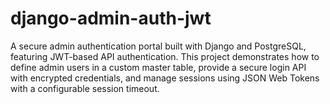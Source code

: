 # django-admin-auth-jwt
A secure admin authentication portal built with Django and PostgreSQL, featuring JWT-based API authentication. This project demonstrates how to define admin users in a custom master table, provide a secure login API with encrypted credentials, and manage sessions using JSON Web Tokens with a configurable session timeout.
